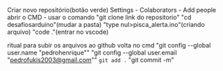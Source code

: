 Criar novo repositório(botão verde)
Settings - Colaborators - Add people
abrir o CMD - usar o comando "git clone link do repositorio"
"cd desafiosarduino"(mudar a pasta)
"type nul>pisca_alerta.ino"(criando arquivo)
"code ."(entrar no vscode)

ritual para subir os arquivos ao github
volta no cmd
"git config --global user.name "pedrohenrique""
"git config --global user.email "pedrofukis2003@gmail.com""
```git add .```
"git commit -m"
